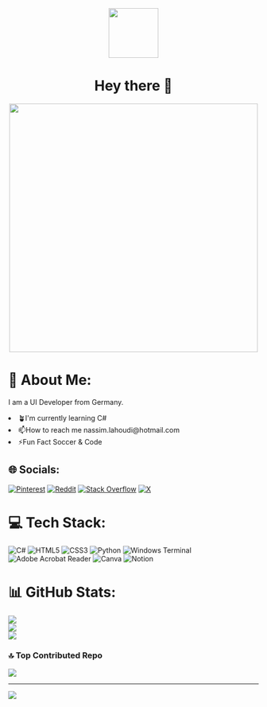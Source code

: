 <div id="header" align="center">
  <img src="https://media.giphy.com/media/M9gbBd9nbDrOTu1Mqx/giphy.gif" width="100"/>
</div>
<h1 align="center">Hey there 👋</h1>

<div align="center">
<img     
src="https://imgs.search.brave.com/R_bDGypSMqacDwsKA_kTnzKJUcy5YdMIdIrs51LO5A0/rs:fit:860:0:0/g:ce/aHR0cHM6Ly9pbWcu/ZnJlZXBpay5jb20v/ZnJlZS1waG90by9y/ZWFyLXZpZXcteW91/bmctbGF0aW4tc29m/dHdhcmUtZGV2ZWxv/cGVyLXByb2dyYW1t/aW5nLXdoaWxlLXdv/cmtpbmctZnJvbS1o/b21lXzY2MjI1MS0x/MDA0LmpwZz9zaXpl/PTYyNiZleHQ9anBn" width="500">
</img>
</div>

# 💫 About Me:
I am a UI Developer from Germany.
<li>🪴I'm currently learning C#</li>
<li>📫How to reach me nassim.lahoudi@hotmail.com</li>
<li>⚡Fun Fact Soccer & Code</li>


## 🌐 Socials:
[![Pinterest](https://img.shields.io/badge/Pinterest-%23E60023.svg?logo=Pinterest&logoColor=white)](https://pinterest.com/naxxi_m) [![Reddit](https://img.shields.io/badge/Reddit-%23FF4500.svg?logo=Reddit&logoColor=white)](https://reddit.com/user/SkyNiteTV) [![Stack Overflow](https://img.shields.io/badge/-Stackoverflow-FE7A16?logo=stack-overflow&logoColor=white)](https://stackoverflow.com/users/20902218) [![X](https://img.shields.io/badge/X-black.svg?logo=X&logoColor=white)](https://x.com/naxxi_m) 

# 💻 Tech Stack:
![C#](https://img.shields.io/badge/c%23-%23239120.svg?style=for-the-badge&logo=csharp&logoColor=white) ![HTML5](https://img.shields.io/badge/html5-%23E34F26.svg?style=for-the-badge&logo=html5&logoColor=white) ![CSS3](https://img.shields.io/badge/css3-%231572B6.svg?style=for-the-badge&logo=css3&logoColor=white) ![Python](https://img.shields.io/badge/python-3670A0?style=for-the-badge&logo=python&logoColor=ffdd54) ![Windows Terminal](https://img.shields.io/badge/Windows%20Terminal-%234D4D4D.svg?style=for-the-badge&logo=windows-terminal&logoColor=white) ![Adobe Acrobat Reader](https://img.shields.io/badge/Adobe%20Acrobat%20Reader-EC1C24.svg?style=for-the-badge&logo=Adobe%20Acrobat%20Reader&logoColor=white) ![Canva](https://img.shields.io/badge/Canva-%2300C4CC.svg?style=for-the-badge&logo=Canva&logoColor=white) ![Notion](https://img.shields.io/badge/Notion-%23000000.svg?style=for-the-badge&logo=notion&logoColor=white)
# 📊 GitHub Stats:
![](https://github-readme-stats.vercel.app/api?username=SkyNiteTV&theme=dark&hide_border=false&include_all_commits=true&count_private=true)<br/>
![](https://github-readme-streak-stats.herokuapp.com/?user=SkyNiteTV&theme=dark&hide_border=false)<br/>
![](https://github-readme-stats.vercel.app/api/top-langs/?username=SkyNiteTV&theme=dark&hide_border=false&include_all_commits=true&count_private=true&layout=compact)

### 🔝 Top Contributed Repo
![](https://github-contributor-stats.vercel.app/api?username=SkyNiteTV&limit=5&theme=dark&combine_all_yearly_contributions=true)

---
[![](https://visitcount.itsvg.in/api?id=SkyNiteTV&icon=0&color=0)](https://visitcount.itsvg.in)

<!-- Proudly created with GPRM ( https://gprm.itsvg.in ) -->
